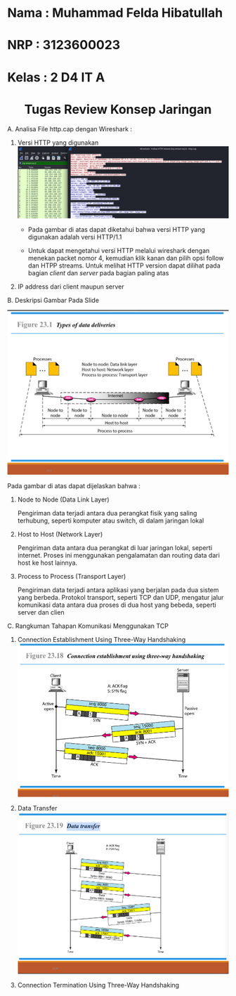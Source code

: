 # Nama  : Muhammad Felda Hibatullah
# NRP   : 3123600023
# Kelas : 2 D4 IT A

<h1 align="center">Tugas Review Konsep Jaringan</h1>
<p>A. Analisa File http.cap dengan Wireshark :</p>
<ol>
  <li>
      Versi HTTP yang digunakan
      <img src="./img/HTTP-Version.png">
      <ul>
        <li>
            <p>Pada gambar di atas dapat diketahui bahwa versi HTTP yang digunakan adalah versi HTTP/1.1</p>
        </li>
        <li>
            <p>Untuk dapat mengetahui versi HTTP melalui wireshark dengan menekan packet nomor 4, kemudian klik kanan dan pilih opsi follow dan HTPP streams. Untuk melihat HTTP version dapat dilihat pada bagian <i>client</i> dan <i>server</i> pada bagian paling atas</p>
        </li>
      </ul>
  </li>
  <li>
      IP address dari client maupun server
      <img>
  </li>
</ol>
<p>B. Deskripsi Gambar Pada Slide</p>
<img src="./img/Type-of-Data-Deliveries.png">
<p>Pada gambar di atas dapat dijelaskan bahwa :</p>
<ol>
  <li>
    Node to Node (Data Link Layer)
    <p>Pengiriman data terjadi antara dua perangkat fisik yang saling terhubung, seperti komputer atau switch, di dalam jaringan lokal</p>
  </li>
  <li>
    Host to Host (Network Layer)
    <p>Pengiriman data antara dua perangkat di luar jaringan lokal, seperti internet. Proses ini menggunakan pengalamatan dan routing data dari host ke host lainnya.</p>
  </li>
  <li>
    Process to Process (Transport Layer)
    <p>Pengiriman data terjadi antara aplikasi yang berjalan pada dua sistem yang berbeda. Protokol transport, seperti TCP dan UDP, mengatur jalur komunikasi data antara dua proses di dua host yang bebeda, seperti server dan clien</p>
  </li>
</ol>

<p>C. Rangkuman Tahapan Komunikasi Menggunakan TCP</p>
<ol>
  <li>
      Connection Establishment Using Three-Way Handshaking
      <img src="./img/connection-establishment-using-three-way-handshaking.png">
      <p></p>
  </li>
  <li>
      Data Transfer
      <br>
      <img src="./img/Data-Transfer.png">
      <p></p>
  </li>
  <li>
      Connection Termination Using Three-Way Handshaking
      <img src="">
      <p></p>
  </li>
</ol>